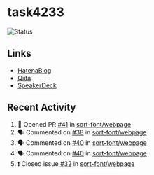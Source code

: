 # task4233
![Status](https://github-readme-stats.vercel.app/api?username=task4233&count_private=true&show_icons=true&theme=chartreuse-dark)

## Links
 - [HatenaBlog](https://task4233.hatenablog.com/)
 - [Qiita](https://qiita.com/task4233)
 - [SpeakerDeck](https://speakerdeck.com/task4233)

## Recent Activity
<!--START_SECTION:activity-->
1. 💪 Opened PR [#41](https://github.com/sort-font/webpage/pull/41) in [sort-font/webpage](https://github.com/sort-font/webpage)
2. 🗣 Commented on [#38](https://github.com/sort-font/webpage/issues/38) in [sort-font/webpage](https://github.com/sort-font/webpage)
3. 🗣 Commented on [#40](https://github.com/sort-font/webpage/issues/40) in [sort-font/webpage](https://github.com/sort-font/webpage)
4. 🗣 Commented on [#40](https://github.com/sort-font/webpage/issues/40) in [sort-font/webpage](https://github.com/sort-font/webpage)
5. ❗️ Closed issue [#32](https://github.com/sort-font/webpage/issues/32) in [sort-font/webpage](https://github.com/sort-font/webpage)
<!--END_SECTION:activity-->
